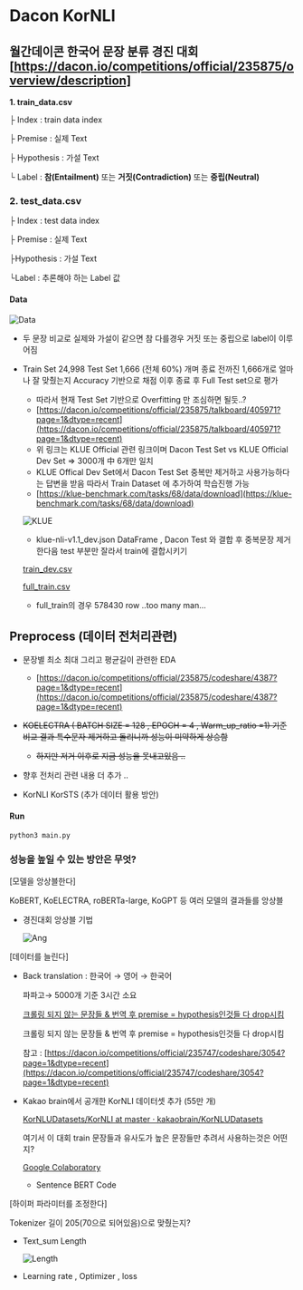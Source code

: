 # Dacon KorNLI 
## 월간데이콘 한국어 문장 분류 경진 대회[https://dacon.io/competitions/official/235875/overview/description] 
**1. train_data.csv**

├ Index : train data index

├ Premise : 실제 Text

├ Hypothesis : 가설 Text

└ Label : **참(Entailment)** 또는 **거짓(Contradiction)** 또는 **중립(Neutral)**

### **2. test_data.csv**

├ Index : test data index

├ Premise : 실제 Text

├Hypothesis : 가설 Text

└Label : 추론해야 하는 Label 값

#### Data

![Data](https://user-images.githubusercontent.com/76906638/156130464-44487242-1e98-4eb3-8c40-ace6a9ca9ed2.png)

- 두 문장 비교로 실제와 가설이 같으면 참 다를경우 거짓 또는 중립으로 label이 이루어짐

- Train Set 24,998 Test Set 1,666 (전체 60%) 개며 종료 전까진 1,666개로 얼마나 잘 맞췄는지 Accuracy 기반으로 채점 이후 종료 후  Full Test set으로 평가
    - 따라서 현재 Test Set 기반으로 Overfitting 만 조심하면 될듯..?
    - [https://dacon.io/competitions/official/235875/talkboard/405971?page=1&dtype=recent](https://dacon.io/competitions/official/235875/talkboard/405971?page=1&dtype=recent)
    - 위 링크는 KLUE Official 관련 링크이며 Dacon Test Set vs KLUE Official Dev Set => 3000개 中 6개만 일치
    - KLUE Offical Dev Set에서 Dacon Test Set 중복만 제거하고 사용가능하다는 답변을 받음 따라서 Train Dataset 에 추가하여 학습진행 가능
    - [https://klue-benchmark.com/tasks/68/data/download](https://klue-benchmark.com/tasks/68/data/download)
    
    ![KLUE](https://user-images.githubusercontent.com/76906638/156130801-f709a443-73d8-4c04-83da-227d1b7a83f4.png)
    
    - klue-nli-v1.1_dev.json DataFrame  , Dacon Test 와 결합 후 중복문장 제거한다음 test 부분만 잘라서 train에 결합시키기
    
    [train_dev.csv](https://s3-us-west-2.amazonaws.com/secure.notion-static.com/f09b7c38-32b8-41e2-9ea6-5b29531d51a8/train_dev.csv)
    
    [full_train.csv](https://s3-us-west-2.amazonaws.com/secure.notion-static.com/759345ac-633b-4cdd-8ed2-6c51471b5804/full_train.csv)
    
    - full_train의 경우 578430 row ..too many man...
## Preprocess (데이터 전처리관련)

- 문장별 최소 최대 그리고 평균길이 관련한 EDA
    - [https://dacon.io/competitions/official/235875/codeshare/4387?page=1&dtype=recent](https://dacon.io/competitions/official/235875/codeshare/4387?page=1&dtype=recent)



- ~~KOELECTRA ( BATCH SIZE = 128 , EPOCH = 4 , Warm_up_ratio =1) 기준 비교 결과 특수문자 제거하고 돌리니까 성능이 미약하게 상승함~~
    - ~~하지만 저거 이후로 지금 성능을 못내고있음 ..~~
- 향후 전처리 관련 내용 더 추가 ..
- KorNLI KorSTS (추가 데이터 활용 방안)


#### Run 
    python3 main.py

### 성능을 높일 수 있는 방안은 무엇?

[모델을 앙상블한다] 

KoBERT, KoELECTRA, roBERTa-large, KoGPT 등 여러 모델의 결과들를 앙상블

- 경진대회 앙상블 기법
    
    ![Ang](https://user-images.githubusercontent.com/76906638/156131164-899ead9f-cd48-487f-8820-d423cc25b685.png)
    

[데이터를 늘린다]

- Back translation : 한국어 → 영어 → 한국어
    
    파파고→ 5000개 기준 3시간 소요
    
    [크롤링 되지 않는 문장들 & 번역 후 premise = hypothesis인것들 다 drop시킴](https://s3-us-west-2.amazonaws.com/secure.notion-static.com/96af2e8e-5aa3-495f-b6b9-fd38b6f1e61c/papago_train_final_drop_same.csv)
    
    크롤링 되지 않는 문장들 & 번역 후 premise = hypothesis인것들 다 drop시킴
    
    참고 : [https://dacon.io/competitions/official/235747/codeshare/3054?page=1&dtype=recent](https://dacon.io/competitions/official/235747/codeshare/3054?page=1&dtype=recent)
    
- Kakao brain에서 공개한 KorNLI 데이터셋 추가 (55만 개)
    
    [KorNLUDatasets/KorNLI at master · kakaobrain/KorNLUDatasets](https://github.com/kakaobrain/KorNLUDatasets/tree/master/KorNLI)
    
    여기서 이 대회 train 문장들과 유사도가 높은 문장들만 추려서 사용하는것은 어떤지?
    
    [Google Colaboratory](https://colab.research.google.com/github/Huffon/klue-transformers-tutorial/blob/master/sentence_transformers.ipynb#scrollTo=cad90326-2557-4b86-a42a-ca5033a09cfd)
    
    - Sentence BERT Code

[하이퍼 파라미터를 조정한다]

Tokenizer 길이 205(70으로 되어있음)으로 맞췄는지?

- Text_sum Length
    
    ![Length](https://user-images.githubusercontent.com/76906638/156131236-6c33879d-6d44-42d4-9cf0-904f764fa4da.png)
    
- Learning rate , Optimizer , loss
